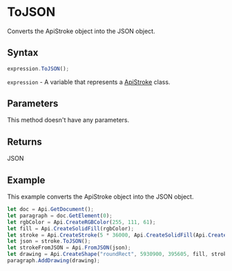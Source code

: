 # ToJSON

Converts the ApiStroke object into the JSON object.

## Syntax

```javascript
expression.ToJSON();
```

`expression` - A variable that represents a [ApiStroke](../ApiStroke.md) class.

## Parameters

This method doesn't have any parameters.

## Returns

JSON

## Example

This example converts the ApiStroke object into the JSON object.

```javascript editor-
let doc = Api.GetDocument();
let paragraph = doc.GetElement(0);
let rgbColor = Api.CreateRGBColor(255, 111, 61);
let fill = Api.CreateSolidFill(rgbColor);
let stroke = Api.CreateStroke(5 * 36000, Api.CreateSolidFill(Api.CreateRGBColor(51, 51, 51)));
let json = stroke.ToJSON();
let strokeFromJSON = Api.FromJSON(json);
let drawing = Api.CreateShape("roundRect", 5930900, 395605, fill, strokeFromJSON);
paragraph.AddDrawing(drawing);
```

